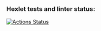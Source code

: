 ### Hexlet tests and linter status:
[![Actions Status](https://github.com/sazanik/docker-project-74/actions/workflows/hexlet-check.yml/badge.svg)](https://github.com/sazanik/docker-project-74/actions)
